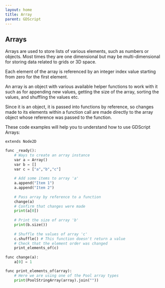 ```yaml
---
layout: home
title: Array
parent: GDScript
---
```


## Arrays
Arrays are used to store lists of various elements, such as numbers or objects. Most times they are one dimensional but may be multi-dimensional for storing data related to grids or 3D space.

Each element of the array is referenced by an integer index value starting from zero for the first element.

An array is an object with various available helper functions to work with it such as for appending new values, getting the size of the array, sorting the values, and shuffling the values etc.

Since it is an object, it is passed into functions by reference, so changes made to its elements within a function call are made directly to the array object whose reference was passed to the function.

These code examples will help you to understand how to use GDScript Arrays:
```py
extends Node2D

func _ready():
	# Ways to create an array instance
	var a = Array()
	var b = []
	var c = ["a","b","c"]
	
	# Add some items to array 'a'
	a.append("Item 1")
	a.append("Item 2")
	
	# Pass array by reference to a function
	change(a)
	# Confirm that changes were made
	print(a[0])
	
	# Print the size of array 'b'
	print(b.size())
	
	# Shuffle the values of array 'c'
	c.shuffle() # This function doesn't return a value
	# Check that the element order was changed
	print_elements_of(c)
	
func change(a):
	a[0] = 1

func print_elements_of(array):
	# Here we are using one of the Pool array types
	print(PoolStringArray(array).join(""))
```
